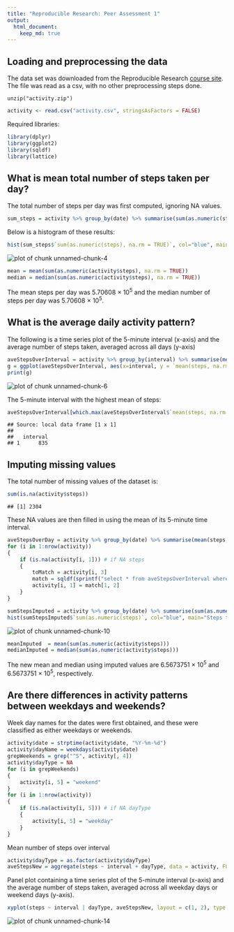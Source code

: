 ```yaml
---
title: "Reproducible Research: Peer Assessment 1"
output: 
  html_document:
    keep_md: true
---
```



## Loading and preprocessing the data

The data set was downloaded from the Reproducible Research [course site](https://d396qusza40orc.cloudfront.net/repdata%2Fdata%2Factivity.zip). The file was read as a csv, with no other preprocessing steps done.

```{ r}
unzip("activity.zip")
```


```r
activity <- read.csv("activity.csv", stringsAsFactors = FALSE)
```

Required libraries:

```r
library(dplyr)
library(ggplot2)
library(sqldf)
library(lattice)
```

## What is mean total number of steps taken per day?

The total number of steps per day was first computed, ignoring NA values.


```r
sum_steps = activity %>% group_by(date) %>% summarise(sum(as.numeric(steps), na.rm=TRUE))
```

Below is a histogram of these results:


```r
hist(sum_steps$`sum(as.numeric(steps), na.rm = TRUE)`, col="blue", main="Steps taken per day", xlab="Total number of steps taken per day")
```

![plot of chunk unnamed-chunk-4](figure/unnamed-chunk-4-1.png) 


```r
mean = mean(sum(as.numeric(activity$steps), na.rm = TRUE))
median = median(sum(as.numeric(activity$steps), na.rm = TRUE))
```
The mean steps per day was 5.70608 &times; 10<sup>5</sup> and the median number of steps per day was 5.70608 &times; 10<sup>5</sup>.

## What is the average daily activity pattern?

The following is a time series plot of the 5-minute interval (x-axis) and the average number of steps taken, averaged across all days (y-axis)


```r
aveStepsOverInterval = activity %>% group_by(interval) %>% summarise(mean(steps, na.rm=TRUE))
g = ggplot(aveStepsOverInterval, aes(x=interval, y = `mean(steps, na.rm = TRUE)`)) + geom_line(colour='blue') + labs(x = "Time interval", y = "Average number of steps", title="Average number of steps across all test days")
print(g)
```

![plot of chunk unnamed-chunk-6](figure/unnamed-chunk-6-1.png) 

The 5-minute interval with the highest mean of steps:


```r
aveStepsOverInterval[which.max(aveStepsOverInterval$`mean(steps, na.rm = TRUE)`), 1]
```

```
## Source: local data frame [1 x 1]
## 
##   interval
## 1      835
```

## Imputing missing values

The total number of missing values of the dataset is:


```r
sum(is.na(activity$steps))
```

```
## [1] 2304
```

These NA values are then filled in using the mean of its 5-minute time interval.


```r
aveStepsOverDay = activity %>% group_by(date) %>% summarise(mean(steps, na.rm=TRUE))
for (i in 1:nrow(activity))
{
    if (is.na(activity[i, 1])) # if NA steps
    {
        toMatch = activity[i, 3]
        match = sqldf(sprintf("select * from aveStepsOverInterval where interval = '%s'", toMatch))
        activity[i, 1] = match[1, 2]
    }
}
```


```r
sumStepsImputed = activity %>% group_by(date) %>% summarise(sum(as.numeric(steps)))
hist(sumStepsImputed$`sum(as.numeric(steps)`, col="blue", main="Steps taken per day", xlab="Total number of steps taken per day")
```

![plot of chunk unnamed-chunk-10](figure/unnamed-chunk-10-1.png) 
    

```r
meanImputed  = mean(sum(as.numeric(activity$steps)))
medianImputed = median(sum(as.numeric(activity$steps)))
```
The new mean and median using imputed values are 6.5673751 &times; 10<sup>5</sup> and 6.5673751 &times; 10<sup>5</sup>, respectively.

## Are there differences in activity patterns between weekdays and weekends?

Week day names for the dates were first obtained, and these were classified as either weekdays or weekends.


```r
activity$date = strptime(activity$date, "%Y-%m-%d")
activity$dayName = weekdays(activity$date)
grepWeekends = grep("^S", activity[, 4])
activity$dayType = NA
for (i in grepWeekends)
{
    activity[i, 5] = "weekend"
}
for (i in 1:nrow(activity))
{
    if (is.na(activity[i, 5])) # if NA dayType
    {
        activity[i, 5] = "weekday"
    }
}
```
    
Mean number of steps over interval


```r
activity$dayType = as.factor(activity$dayType)
aveStepsNew = aggregate(steps ~ interval + dayType, data = activity, FUN = "mean")
```

Panel plot containing a time series plot of the 5-minute interval (x-axis) and the average number of steps taken, averaged across all weekday days or weekend days (y-axis).


```r
xyplot(steps ~ interval | dayType, aveStepsNew, layout = c(1, 2), type = "l")
```

![plot of chunk unnamed-chunk-14](figure/unnamed-chunk-14-1.png) 
